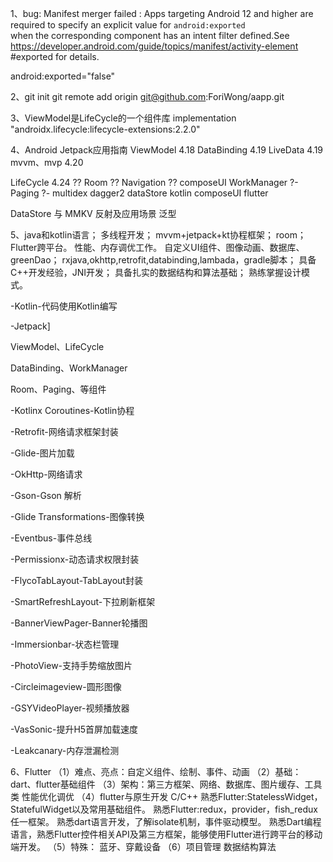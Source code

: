 1、bug: Manifest merger failed : Apps targeting Android 12 and higher are required to specify an explicit value for  `android:exported`  
when the corresponding component has an intent filter defined.See https://developer.android.com/guide/topics/manifest/activity-element
#exported for details.

android:exported="false"

2、git init
git remote add origin git@github.com:ForiWong/aapp.git

3、ViewModel是LifeCycle的一个组件库
implementation "androidx.lifecycle:lifecycle-extensions:2.2.0"

4、Android Jetpack应用指南
ViewModel 4.18
DataBinding 4.19
LiveData 4.19
mvvm、mvp 4.20

LifeCycle 4.24 ??
Room ??
Navigation ??
composeUI
WorkManager ?-
Paging ?-
multidex
dagger2
dataStore
kotlin
composeUI
flutter

DataStore 与 MMKV
反射及应用场景
泛型

5、java和kotlin语言；
多线程开发；
mvvm+jetpack+kt协程框架；
room；
Flutter跨平台。
性能、内存调优工作。
自定义UI组件、图像动画、数据库、greenDao；
rxjava,okhttp,retrofit,databinding,lambada，gradle脚本；
具备C++开发经验，JNI开发；
具备扎实的数据结构和算法基础；
熟练掌握设计模式。

-Kotlin-代码使用Kotlin编写

-Jetpack]

  ViewModel、LifeCycle

  DataBinding、WorkManager

  Room、Paging、等组件

-Kotlinx Coroutines-Kotlin协程

-Retrofit-网络请求框架封装

-Glide-图片加载

-OkHttp-网络请求

-Gson-Gson 解析

-Glide Transformations-图像转换

-Eventbus-事件总线

-Permissionx-动态请求权限封装

-FlycoTabLayout-TabLayout封装

-SmartRefreshLayout-下拉刷新框架

-BannerViewPager-Banner轮播图

-Immersionbar-状态栏管理

-PhotoView-支持手势缩放图片

-Circleimageview-圆形图像

-GSYVideoPlayer-视频播放器

-VasSonic-提升H5首屏加载速度

-Leakcanary-内存泄漏检测

6、Flutter
（1）难点、亮点：自定义组件、绘制、事件、动画
（2）基础：dart、flutter基础组件
（3）架构：第三方框架、网络、数据库、图片缓存、工具类
性能优化调优
（4）flutter与原生开发
C/C++
熟悉Flutter:StatelessWidget，StatefulWidget以及常用基础组件。
熟悉Flutter:redux，provider，fish_redux任一框架。
熟悉dart语言开发，了解isolate机制，事件驱动模型。
熟悉Dart编程语言，熟悉Flutter控件相关API及第三方框架，能够使用Flutter进行跨平台的移动端开发。
（5）特殊：
蓝牙、穿戴设备
（6）项目管理
数据结构算法

